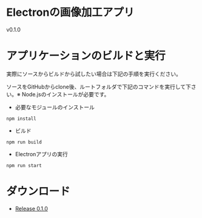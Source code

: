 # Electronの画像加工アプリ
v0.1.0

# アプリケーションのビルドと実行

実際にソースからビルドから試したい場合は下記の手順を実行ください。

ソースをGitHubからclone後、ルートフォルダで下記のコマンドを実行して下さい。※ Node.jsのインストールが必要です。

- 必要なモジュールのインストール
```
npm install
```

- ビルド
```
npm run build
```

- Electronアプリの実行
```
npm run start
```

# ダウンロード
- [Release 0.1.0](https://github.com/ics-creative/151209_electron_postprocessing_app/releases/tag/release%2F0.1.0)